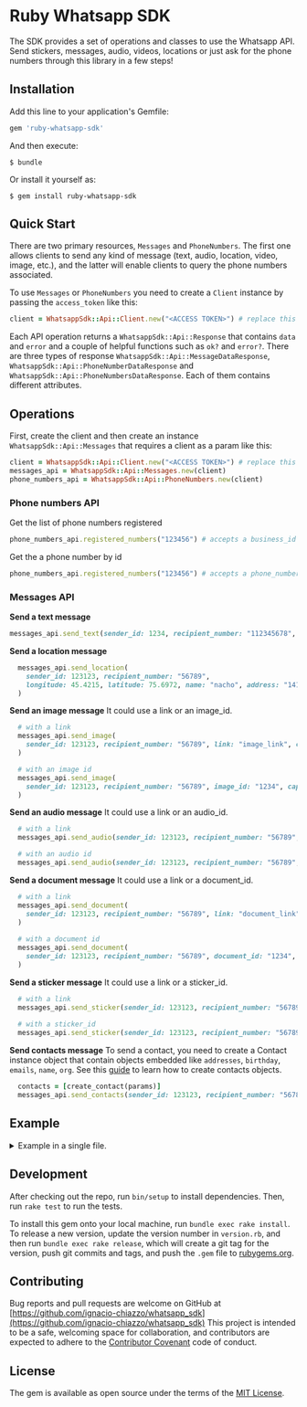 # Ruby Whatsapp SDK

The SDK provides a set of operations and classes to use the Whatsapp API.
Send stickers, messages, audio, videos, locations or just ask for the phone numbers through this library in a few steps!

## Installation

Add this line to your application's Gemfile:

```ruby
gem 'ruby-whatsapp-sdk'
```

And then execute:

    $ bundle

Or install it yourself as:

    $ gem install ruby-whatsapp-sdk

## Quick Start

There are two primary resources, `Messages` and `PhoneNumbers`. The first one allows clients to send any kind of message (text, audio, location, video, image, etc.), and the latter will enable clients to query the phone numbers associated.

To use `Messages` or `PhoneNumbers` you need to create a `Client` instance by passing the `access_token` like this:

```ruby
client = WhatsappSdk::Api::Client.new("<ACCESS TOKEN>") # replace this with a valid access token
```

Each API operation returns a `WhatsappSdk::Api::Response` that contains `data` and `error` and a couple of helpful functions such as `ok?` and `error?`. There are three types of response `WhatsappSdk::Api::MessageDataResponse`, `WhatsappSdk::Api::PhoneNumberDataResponse` and `WhatsappSdk::Api::PhoneNumbersDataResponse`. Each of them contains different attributes.

## Operations
First, create the client and then create an instance `WhatsappSdk::Api::Messages` that requires a client as a param like this:

```ruby
client = WhatsappSdk::Api::Client.new("<ACCESS TOKEN>") # replace this with a valid access_token
messages_api = WhatsappSdk::Api::Messages.new(client)
phone_numbers_api = WhatsappSdk::Api::PhoneNumbers.new(client)
```

### Phone numbers API
Get the list of phone numbers registered
```ruby
phone_numbers_api.registered_numbers("123456") # accepts a business_id
```

Get the a phone number by id
```ruby
phone_numbers_api.registered_numbers("123456") # accepts a phone_number_id
```

### Messages API

**Send a text message**

```ruby
messages_api.send_text(sender_id: 1234, recipient_number: "112345678", message: "hola")
```

**Send a location message**

```ruby
  messages_api.send_location(
    sender_id: 123123, recipient_number: "56789", 
    longitude: 45.4215, latitude: 75.6972, name: "nacho", address: "141 cooper street"
  )
```

**Send an image message**
It could use a link or an image_id.
```ruby
  # with a link 
  messages_api.send_image(
    sender_id: 123123, recipient_number: "56789", link: "image_link", caption: "Ignacio Chiazzo Profile"
  )

  # with an image id 
  messages_api.send_image(
    sender_id: 123123, recipient_number: "56789", image_id: "1234", caption: "Ignacio Chiazzo Profile"
  )
```

**Send an audio message**
It could use a link or an audio_id.
```ruby
  # with a link 
  messages_api.send_audio(sender_id: 123123, recipient_number: "56789", link: "audio_link")

  # with an audio id 
  messages_api.send_audio(sender_id: 123123, recipient_number: "56789", audio_id: "1234")
```

**Send a document message**
It could use a link or a document_id.
```ruby
  # with a link 
  messages_api.send_document(
    sender_id: 123123, recipient_number: "56789", link: "document_link", caption: "Ignacio Chiazzo"
  )
  
  # with a document id 
  messages_api.send_document(
    sender_id: 123123, recipient_number: "56789", document_id: "1234", caption: "Ignacio Chiazzo"
  )
```

**Send a sticker message**
It could use a link or a sticker_id.
```ruby
  # with a link 
  messages_api.send_sticker(sender_id: 123123, recipient_number: "56789", link: "link")
  
  # with a sticker_id
  messages_api.send_sticker(sender_id: 123123, recipient_number: "56789", sticker_id: "1234")
```

**Send contacts message**
To send a contact, you need to create a Contact instance object that contain objects embedded like 
`addresses`, `birthday`, `emails`, `name`, `org`. See this [guide](/test/contact_helper.rb) to learn how to create contacts objects.

```ruby
  contacts = [create_contact(params)]
  messages_api.send_contacts(sender_id: 123123, recipient_number: "56789", contacts: contacts)
```

## Example

<details><summary>Example in a single file. </summary>
    
1) Copy this code into a file and save it `example.rb`
2) Replace the `ACCESS_TOKEN` constant with a valid `access_token`. 
3) Run the file with the command `ruby example.rb`

```ruby
# frozen_string_literal: true

require 'bundler/inline'

gemfile(true) do
  source 'https://rubygems.org'

  git_source(:github) { |repo| "https://github.com/#{repo}.git" }

  gem "whatsapp_sdk", path: "/Users/ignaciochiazzo/src/whatsapp_sdk"
  gem "pry"
  gem "pry-nav"
end

require 'whatsapp_sdk'
require "pry"
require "pry-nav"

ACCESS_TOKEN = "" # replace this with a valid access_token

client = WhatsappSdk::Api::Client.new(ACCESS_TOKEN) # replace this with a valid access_token
messages_api = WhatsappSdk::Api::Messages.new(client)
phone_numbers_api = WhatsappSdk::Api::PhoneNumbers.new(client)

phone_numbers_api.registered_number("107878721936019")
phone_numbers_api.registered_numbers("114503234599312") 

messages_api.send_text(sender_id: 107878721936019, recipient_number: "13437772910", message: "hola")
messages_api.send_location(
  sender_id: 123123, recipient_number: "56789", 
  longitude: 45.4215, latitude: 75.6972, name: "nacho", address: "141 cooper street"
)

# Send images

## with a link 
messages_api.send_image(
  sender_id: 123123, recipient_number: "56789", link: "image_link", caption: "Ignacio Chiazzo Profile"
)

## with an image id 
messages_api.send_image(
  sender_id: 123123, recipient_number: "56789", image_id: "1234", caption: "Ignacio Chiazzo Profile"
)

# Send audios
## with a link 
messages_api.send_audio(sender_id: 123123, recipient_number: "56789", link: "audio_link")

## with an audio id 
messages_api.send_audio(sender_id: 123123, recipient_number: "56789", audio_id: "1234")

# Send documents
## with a link 
messages_api.send_document(
  sender_id: 123123, recipient_number: "56789", link: "document_link", caption: "Ignacio Chiazzo"
)

## with a document id 
messages_api.send_document(
  sender_id: 123123, recipient_number: "56789", document_id: "1234", caption: "Ignacio Chiazzo"
)

# send stickers
## with a link 
messages_api.send_sticker(sender_id: 123123, recipient_number: "56789", link: "link")

## with a sticker_id
messages_api.send_sticker(sender_id: 123123, recipient_number: "56789", sticker_id: "1234")
binding.pry

```
</details>

## Development

After checking out the repo, run `bin/setup` to install dependencies. Then, run `rake test` to run the tests.

To install this gem onto your local machine, run `bundle exec rake install`. To release a new version, update the version number in `version.rb`, and then run `bundle exec rake release`, which will create a git tag for the version, push git commits and tags, and push the `.gem` file to [rubygems.org](https://rubygems.org).

## Contributing

Bug reports and pull requests are welcome on GitHub at [https://github.com/ignacio-chiazzo/whatsapp_sdk](https://github.com/ignacio-chiazzo/whatsapp_sdk) This project is intended to be a safe, welcoming space for collaboration, and contributors are expected to adhere to the [Contributor Covenant](http://contributor-covenant.org) code of conduct.

## License

The gem is available as open source under the terms of the [MIT License](https://opensource.org/licenses/MIT).
